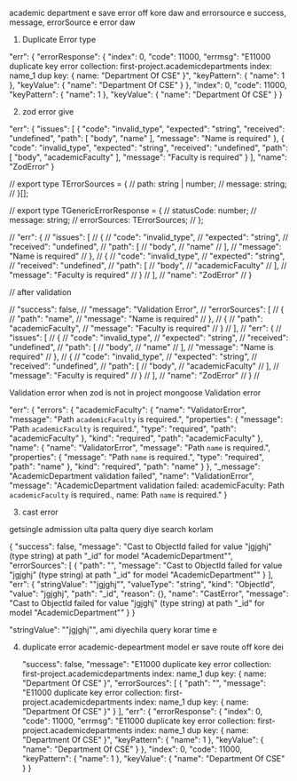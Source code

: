 

academic department e save error off kore daw and errorsource e success, message, errorSource e error daw

1. Duplicate Error type

"err": {
        "errorResponse": {
            "index": 0,
            "code": 11000,
            "errmsg": "E11000 duplicate key error collection: first-project.academicdepartments index: name_1 dup key: { name: \"Department Of CSE\" }",
            "keyPattern": {
                "name": 1
            },
            "keyValue": {
                "name": "Department Of CSE"
            }
        },
        "index": 0,
        "code": 11000,
        "keyPattern": {
            "name": 1
        },
        "keyValue": {
            "name": "Department Of CSE"
        }
    }






2. zod error give

"err": {
        "issues": [
            {
                "code": "invalid_type",
                "expected": "string",
                "received": "undefined",
                "path": [
                    "body",
                    "name"
                ],
                "message": "Name is required"
            },
            {
                "code": "invalid_type",
                "expected": "string",
                "received": "undefined",
                "path": [
                    "body",
                    "academicFaculty"
                ],
                "message": "Faculty is required"
            }
        ],
        "name": "ZodError"
    }




// export type TErrorSources = {
//   path: string | number;
//   message: string;
// }[];

// export type TGenericErrorResponse = {
//   statusCode: number;
//   message: string;
//   errorSources: TErrorSources;
// };


// "err": {
//         "issues": [
//             {
//                 "code": "invalid_type",
//                 "expected": "string",
//                 "received": "undefined",
//                 "path": [
//                     "body",
//                     "name"
//                 ],
//                 "message": "Name is required"
//             },
//             {
//                 "code": "invalid_type",
//                 "expected": "string",
//                 "received": "undefined",
//                 "path": [
//                     "body",
//                     "academicFaculty"
//                 ],
//                 "message": "Faculty is required"
//             }
//         ],
//         "name": "ZodError"
//     }



// after validation

// "success": false,
//     "message": "Validation Error",
//     "errorSources": [
//         {
//             "path": "name",
//             "message": "Name is required"
//         },
//         {
//             "path": "academicFaculty",
//             "message": "Faculty is required"
//         }
//     ],
//     "err": {
//         "issues": [
//             {
//                 "code": "invalid_type",
//                 "expected": "string",
//                 "received": "undefined",
//                 "path": [
//                     "body",
//                     "name"
//                 ],
//                 "message": "Name is required"
//             },
//             {
//                 "code": "invalid_type",
//                 "expected": "string",
//                 "received": "undefined",
//                 "path": [
//                     "body",
//                     "academicFaculty"
//                 ],
//                 "message": "Faculty is required"
//             }
//         ],
//         "name": "ZodError"
//     }
// 



Validation error when zod is not in project mongoose Validation error

 "err": {
        "errors": {
            "academicFaculty": {
                "name": "ValidatorError",
                "message": "Path `academicFaculty` is required.",
                "properties": {
                    "message": "Path `academicFaculty` is required.",
                    "type": "required",
                    "path": "academicFaculty"
                },
                "kind": "required",
                "path": "academicFaculty"
            },
            "name": {
                "name": "ValidatorError",
                "message": "Path `name` is required.",
                "properties": {
                    "message": "Path `name` is required.",
                    "type": "required",
                    "path": "name"
                },
                "kind": "required",
                "path": "name"
            }
        },
        "_message": "AcademicDepartment validation failed",
        "name": "ValidationError",
        "message": "AcademicDepartment validation failed: academicFaculty: Path `academicFaculty` is required., name: Path `name` is required."
    }



3. cast error

getsingle admission ulta palta query diye search korlam

{
    "success": false,
    "message": "Cast to ObjectId failed for value \"jgjghj\" (type string) at path \"_id\" for model \"AcademicDepartment\"",
    "errorSources": [
        {
            "path": "",
            "message": "Cast to ObjectId failed for value \"jgjghj\" (type string) at path \"_id\" for model \"AcademicDepartment\""
        }
    ],
    "err": {
        "stringValue": "\"jgjghj\"",
        "valueType": "string",
        "kind": "ObjectId",
        "value": "jgjghj",
        "path": "_id",
        "reason": {},
        "name": "CastError",
        "message": "Cast to ObjectId failed for value \"jgjghj\" (type string) at path \"_id\" for model \"AcademicDepartment\""
    }
}

   "stringValue": "\"jgjghj\"", ami diyechila query korar time e

4. duplicate error academic-depeartment model er save route off kore dei


    "success": false,
    "message": "E11000 duplicate key error collection: first-project.academicdepartments index: name_1 dup key: { name: \"Department Of CSE\" }",
    "errorSources": [
        {
            "path": "",
            "message": "E11000 duplicate key error collection: first-project.academicdepartments index: name_1 dup key: { name: \"Department Of CSE\" }"
        }
    ],
    "err": {
        "errorResponse": {
            "index": 0,
            "code": 11000,
            "errmsg": "E11000 duplicate key error collection: first-project.academicdepartments index: name_1 dup key: { name: \"Department Of CSE\" }",
            "keyPattern": {
                "name": 1
            },
            "keyValue": {
                "name": "Department Of CSE"
            }
        },
        "index": 0,
        "code": 11000,
        "keyPattern": {
            "name": 1
        },
        "keyValue": {
            "name": "Department Of CSE"
        }
    }
